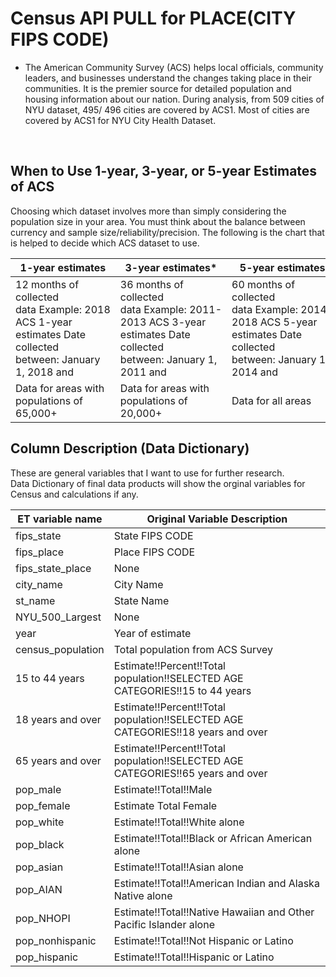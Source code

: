 # Census API PULL for PLACE(CITY FIPS CODE) 



* The American Community Survey (ACS) helps local officials, community leaders, and businesses understand the changes taking place in their communities. It is the premier source for detailed population and housing information about our nation. 
During analysis, from 509 cities of NYU dataset, 495/ 496 cities are covered by ACS1. Most of cities are covered by ACS1 for NYU City Health Dataset. 
<br>





## When to Use 1-year, 3-year, or 5-year Estimates of ACS
Choosing which dataset involves more than simply considering the population size in your area. You must think about the balance between currency and sample size/reliability/precision. The following is the chart that is helped to decide which ACS dataset to use.

1-year   estimates | 3-year   estimates* | 5-year estimates
-- | -- | --
12   months of collected data Example: 2018 ACS 1-year estimates Date   collected between: January 1, 2018 and | 36 months of collected   data Example: 2011-2013   ACS 3-year estimates Date collected between: January 1, 2011 and | 60 months of collected data Example: 2014-2018 ACS 5-year estimates Date collected between: January   1, 2014 and
Data   for areas with populations of 65,000+ | Data for areas with   populations of 20,000+ | Data for all areas



## Column Description (Data Dictionary)
 These are general variables that I want to use for further research.<br>
 Data Dictionary of final data products will show the orginal variables for Census and calculations if any.



ET   variable name | Original Variable Description
-- | --
fips_state | State FIPS CODE
fips_place | Place FIPS CODE
fips_state_place | None
city_name | City Name
st_name | State Name
NYU_500_Largest | None
year | Year of estimate
census_population | Total population from ACS Survey
15 to 44 years | Estimate!!Percent!!Total population!!SELECTED AGE CATEGORIES!!15 to 44   years
18 years and over | Estimate!!Percent!!Total population!!SELECTED AGE CATEGORIES!!18 years   and over
65 years and over | Estimate!!Percent!!Total population!!SELECTED AGE CATEGORIES!!65 years   and over
pop_male | Estimate!!Total!!Male
pop_female | Estimate Total Female
pop_white | Estimate!!Total!!White alone
pop_black | Estimate!!Total!!Black or African American alone
pop_asian | Estimate!!Total!!Asian alone
pop_AIAN | Estimate!!Total!!American Indian and Alaska Native alone
pop_NHOPI | Estimate!!Total!!Native Hawaiian and Other Pacific Islander alone
pop_nonhispanic | Estimate!!Total!!Not Hispanic or Latino
pop_hispanic | Estimate!!Total!!Hispanic or Latino

